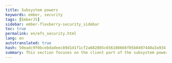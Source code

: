 ```yaml
--- 
title: Subsystem powers 
keywords: ember, security 
tags: [EmberJS] 
sidebar: ember-flexberry-security_sidebar 
toc: true 
permalink: en/efs_security.html 
lang: en 
autotranslated: true 
hash: 50eadc9f0bcebdadeec89d1d1f1cf2a682805c656108666f05b0497440a3a934 
summary: This section focuses on the client part of the subsystem powers and change audit data. 
--- 
```




